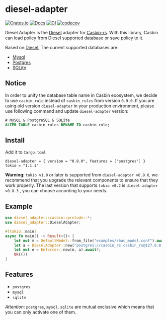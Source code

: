 # diesel-adapter

[![Crates.io](https://img.shields.io/crates/v/diesel-adapter.svg)](https://crates.io/crates/diesel-adapter)
[![Docs](https://docs.rs/diesel-adapter/badge.svg)](https://docs.rs/diesel-adapter)
[![CI](https://github.com/casbin-rs/diesel-adapter/workflows/CI/badge.svg)](https://github.com/casbin-rs/diesel-adapter/actions)
[![codecov](https://codecov.io/gh/casbin-rs/diesel-adapter/branch/master/graph/badge.svg)](https://codecov.io/gh/casbin-rs/diesel-adapter)

Diesel Adapter is the [Diesel](https://github.com/diesel-rs/diesel) adapter for [Casbin-rs](https://github.com/casbin/casbin-rs). With this library, Casbin can load policy from Diesel supported database or save policy to it.

Based on [Diesel](https://github.com/diesel-rs/diesel), The current supported databases are:

- [Mysql](https://www.mysql.com/)
- [Postgres](https://github.com/lib/pq)
- [SQLite](https://www.sqlite.org)

## Notice
In order to unify the database table name in Casbin ecosystem, we decide to use `casbin_rule` instead of `casbin_rules` from version `0.9.0`. If you are using old version `diesel-adapter` in your production environment, please use following command and update `diesel-adapter` version:

````SQL
# MySQL & PostgreSQL & SQLite
ALTER TABLE casbin_rules RENAME TO casbin_rule;
````

## Install

Add it to `Cargo.toml`

```
diesel-adapter = { version = "0.9.0", features = ["postgres"] }
tokio = "1.1.1"
```
**Warning**: `tokio v1.0` or later is supported from `diesel-adapter v0.9.0`, we recommend that you upgrade the relevant components to ensure that they work properly. The last version that supports `tokio v0.2` is `diesel-adapter v0.8.3` , you can choose according to your needs.

## Example

```rust
use diesel_adapter::casbin::prelude::*;
use diesel_adapter::DieselAdapter;

#[tokio::main]
async fn main() -> Result<()> {
    let mut m = DefaultModel::from_file("examples/rbac_model.conf").await?;
    let a = DieselAdapter::new("postgres://casbin_rs:casbin_rs@127.0.0.1:5432/casbin", 8)?;
    let mut e = Enforcer::new(m, a).await?;
    Ok(())
}
```

## Features

- `postgres`
- `mysql`
- `sqlite`

*Attention*: `postgres`, `mysql`, `sqlite` are mutual exclusive which means that you can only activate one of them.
